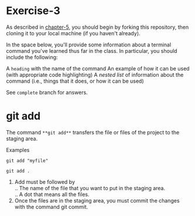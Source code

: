 # Exercise-3

As described in [chapter-5](https://info201-s17.github.io/book/introduction-to-git-and-github.html), you should begin by forking this repository, then cloning it to your local machine (if you haven't already).

In the space below, you'll provide some information about a terminal command you've learned thus far in the class. In particular, you should include the following:

A `heading` with the name of the command
An example of how it can be used (with appropriate code highlighting)
A _nested list_ of information about the command (i.e., things that it does, or how it can be used)

See `complete` branch for answers.

# git add

The command `**git add**` transfers the file or files of the project to the staging area.

Examples
```git
git add "myfile"

git add .

```
1. Add must be followed by  
.. The name of the file that you want to put in the staging area.   
.. A dot that  means all the files. 
2. Once the files are in the staging area, you must commit the changes with the command git commit. 


